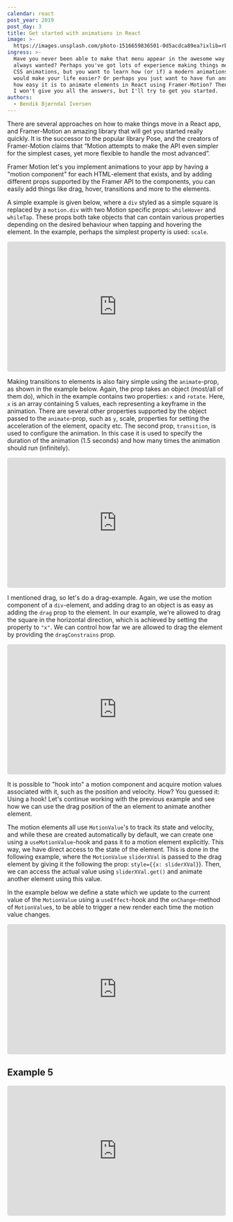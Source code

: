 ```yaml
---
calendar: react
post_year: 2019
post_day: 3
title: Get started with animations in React
image: >-
  https://images.unsplash.com/photo-1516659836501-0d5acdca89ea?ixlib=rb-1.2.1&ixid=eyJhcHBfaWQiOjEyMDd9&auto=format&fit=crop&w=1326&q=80
ingress: >-
  Have you never been able to make that menu appear in the awesome way you've
  always wanted? Perhaps you've got lots of experience making things move with
  CSS animations, but you want to learn how (or if) a modern animations library
  would make your life easier? Or perhaps you just want to have fun and learn
  how easy it is to animate elements in React using Framer-Motion? Then read on!
  I won't give you all the answers, but I'll try to get you started.
authors:
  - Bendik Bjørndal Iversen
---
```

There are several approaches on how to make things move in a React app, and Framer-Motion an amazing library that will get you started really quickly. It is the successor to the popular library Pose, and the creators of Framer-Motion claims that “Motion attempts to make the API even simpler for the simplest cases, yet more flexible to handle the most advanced”. 

Framer Motion let's you implement animations to your app by having a "motion component" for each HTML-element that exists, and by adding different props supported by the Framer API to the components, you can  easily add things like drag, hover, transitions and more to the elements. 

A simple example is given below, where a `div` styled as a simple square is replaced by a `motion.div` with two Motion specific props: `whileHover` and `whileTap`. These props both take objects that can contain various properties depending on the desired behaviour when tapping and hovering the element. In the example, perhaps the simplest property is used: `scale`.

<iframe
  src="https://codesandbox.io/embed/example-1-simple-hover-3uf4x?codemirror=1&hidedevtools=1&hidenavigation=1&view=preview&autoresize=1&fontsize=14"
  style="width:100%; height:300px; border:none; border-radius: 5px; overflow:hidden;"
allow="geolocation; microphone; camera; midi; vr; accelerometer; gyroscope; payment; ambient-light-sensor; encrypted-media; usb"
     sandbox="allow-modals allow-forms allow-popups allow-scripts allow-same-origin"
></iframe>

Making transitions to elements is also fairy simple using the `animate`-prop, as shown in the example below. Again, the prop takes an object (most/all of them do), which in the example contains two properties: `x` and `rotate`. Here, `x` is an array containing 5 values, each representing a keyframe in the animation. There are several other properties supported by the object passed to the `animate`-prop, such as `y`, scale, properties for setting the acceleration of the element, opacity etc. The second prop, `transition`, is used to configure the animation. In this case it is used to specify the duration of the animation (1.5 seconds) and how many times the animation should run (infinitely).

<iframe
  src="https://codesandbox.io/embed/amazing-robinson-zokwh?codemirror=1&hidedevtools=1&hidenavigation=1&view=preview&editorsize=50&fontsize=14"
  style="width:100%; height:300px; border:none; border-radius: 5px; overflow:hidden;"
allow="geolocation; microphone; camera; midi; vr; accelerometer; gyroscope; payment; ambient-light-sensor; encrypted-media; usb"
     sandbox="allow-modals allow-forms allow-popups allow-scripts allow-same-origin"
></iframe>

I mentioned drag, so let's do a drag-example. Again, we use the motion component of a `div`-element, and adding drag to an object is as easy as adding the `drag` prop to the element. In our example, we're allowed to drag the square in the horizontal direction, which is achieved by setting the property to `"x"`. We can control how far we are allowed to drag the element by providing the `dragConstrains` prop.

<iframe
  src="https://codesandbox.io/embed/example-3-simple-drag-9tin5?codemirror=1&hidedevtools=1&hidenavigation=1&view=preview&editorsize=50&fontsize=14"
  style="width:100%; height:300px; border:none; border-radius: 5px; overflow:hidden;"
allow="geolocation; microphone; camera; midi; vr; accelerometer; gyroscope; payment; ambient-light-sensor; encrypted-media; usb"
     sandbox="allow-modals allow-forms allow-popups allow-scripts allow-same-origin"
></iframe>

It is possible to "hook into" a motion component and acquire motion values associated with it, such as the position and velocity. How? You guessed it: Using a hook! Let's continue working with the previous example and see how we can use the drag position of the an element to animate another element.

The motion elements all use `MotionValue`'s to track its state and velocity, and while these are created automatically by default, we can create one using a `useMotionValue`-hook and pass it to a motion element explicitly. This way, we have direct access to the state of the element. This is done in the following example, where the `MotionValue` `sliderXVal` is passed to the drag element by giving it the following the prop: `style={{x: sliderXVal`}}. Then, we can access the actual value using `sliderXVal.get()` and animate another element using this value. 

In the example below we define a state which we update to the current value of the `MotionValue` using a `useEffect`-hook and the `onChange`-method of `MotionValue`s, to be able to trigger a new render each time the motion value changes.

<iframe
  src="https://codesandbox.io/embed/example-4-drag-with-motionvalue-s55j7?codemirror=1&hidedevtools=1&hidenavigation=1&view=preview&editorsize=50&fontsize=14"
  style="width:100%; height:300px; border:none; border-radius: 5px; overflow:hidden;"
allow="geolocation; microphone; camera; midi; vr; accelerometer; gyroscope; payment; ambient-light-sensor; encrypted-media; usb"
     sandbox="allow-modals allow-forms allow-popups allow-scripts allow-same-origin"
></iframe>

## Example 5

<iframe
  src="https://codesandbox.io/embed/example-5-menu-1kqgp?codemirror=1&hidedevtools=1&hidenavigation=1&view=preview&editorsize=50&fontsize=14"
  style="width:100%; height:300px; border:none; border-radius: 5px; overflow:hidden;"
allow="geolocation; microphone; camera; midi; vr; accelerometer; gyroscope; payment; ambient-light-sensor; encrypted-media; usb"
     sandbox="allow-modals allow-forms allow-popups allow-scripts allow-same-origin"
></iframe>
